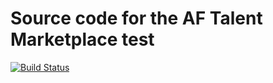 # Source code for the AF Talent Marketplace test
[![Build Status](https://travis-ci.org/jlepird/next-gen-assignments.png)](https://travis-ci.org/jlepird/next-gen-assignments)
